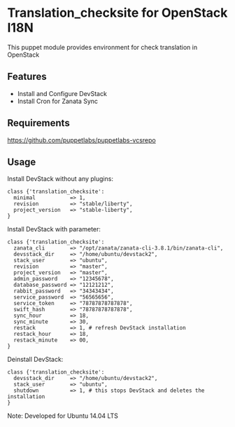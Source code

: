 Translation_checksite for OpenStack I18N
========================================

This puppet module provides environment for check translation in OpenStack

Features
--------
- Install and Configure DevStack
- Install Cron for Zanata Sync

Requirements
------------

https://github.com/puppetlabs/puppetlabs-vcsrepo


Usage
-----

Install DevStack without any plugins:

    class {'translation_checksite':
      minimal           => 1,
      revision          => "stable/liberty",
      project_version   => "stable-liberty",
    }

Install DevStack with parameter:

    class {'translation_checksite':
      zanata_cli        => "/opt/zanata/zanata-cli-3.8.1/bin/zanata-cli",
      devsstack_dir     => "/home/ubuntu/devstack2",
      stack_user        => "ubuntu",
      revision          => "master",
      project_version   => "master",
      admin_password    => "12345678",
      database_password => "12121212",
      rabbit_password   => "34343434",
      service_password  => "56565656",
      service_token     => "78787878787878",
      swift_hash        => "78787878787878",
      sync_hour         => 18,
      sync_minute       => 30,
      restack           => 1, # refresh DevStack installation
      restack_hour      => 18,
      restack_minute    => 00,
    }

Deinstall DevStack:

    class {'translation_checksite':
      devsstack_dir     => "/home/ubuntu/devstack2",
      stack_user        => "ubuntu",
      shutdown          => 1, # this stops DevStack and deletes the installation
    }

Note: Developed for Ubuntu 14.04 LTS

